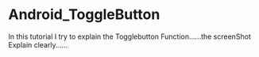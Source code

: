 # Android_ToggleButton
In this tutorial I try to explain the Togglebutton Function......the screenShot Explain clearly......
